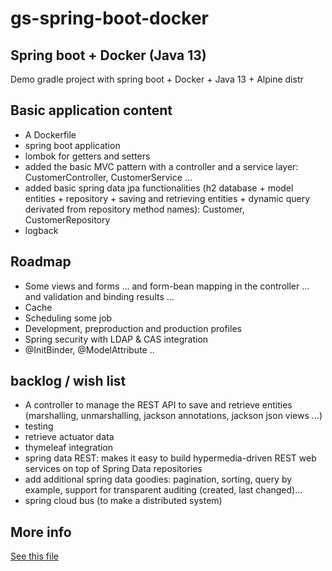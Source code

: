 # gs-spring-boot-docker

## Spring boot + Docker (Java 13)

Demo gradle project with spring boot + Docker + Java 13 + Alpine distr

## Basic application content

* A Dockerfile
* spring boot application
* lombok for getters and setters
* added the basic MVC pattern with a controller and a service layer: CustomerController, CustomerService ...
* added basic spring data jpa functionalities  (h2 database + model entities + repository + saving and retrieving entities + dynamic query derivated from repository method names): Customer, CustomerRepository
* logback

## Roadmap

* Some views and forms ... and form-bean mapping in the controller ... and validation and binding results ...
* Cache
* Scheduling some job
* Development, preproduction and production  profiles
* Spring security with LDAP & CAS integration
* @InitBinder, @ModelAttribute  ..

## backlog / wish list

* A controller to manage the REST API to save and retrieve entities (marshalling, unmarshalling, jackson annotations, jackson json views ...)
* testing
* retrieve actuator data
* thymeleaf integration
* spring data REST: makes it easy to build hypermedia-driven REST web services on top of Spring Data repositories
* add additional spring data goodies: pagination, sorting, query by example, support for transparent auditing (created, last changed)...
* spring cloud bus (to make a distributed system)

## More info

[See this file](Docker%20+%20Spring.pdf)


